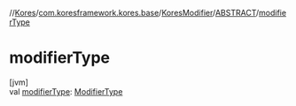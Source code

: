 //[Kores](../../../../index.md)/[com.koresframework.kores.base](../../index.md)/[KoresModifier](../index.md)/[ABSTRACT](index.md)/[modifierType](modifier-type.md)

# modifierType

[jvm]\
val [modifierType](modifier-type.md): [ModifierType](../../-modifier-type/index.md)

